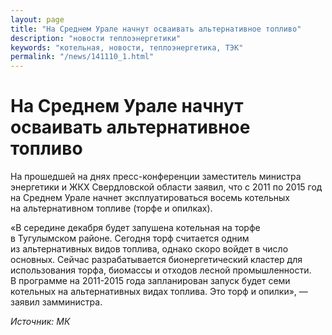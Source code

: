 ```yaml
---
layout: page
title: "На Среднем Урале начнут осваивать альтернативное топливо"
description: "новости теплоэнергетики"
keywords: "котельная, новости, теплоэнергетика, ТЭК"
permalink: "/news/141110_1.html"
---
```




  
  
# На Среднем Урале начнут осваивать альтернативное топливо

На прошедшей на днях пресс-конференции заместитель министра энергетики и ЖКХ Свердловской области заявил, что с 2011 по 2015 год на Среднем Урале начнет эксплуатироваться восемь котельных на альтернативном топливе (торфе и опилках).

«В середине декабря будет запушена котельная на торфе в Тугулымском районе. Сегодня торф считается одним из альтернативных видов топлива, однако скоро войдет в число основных. Сейчас разрабатывается бионергетический кластер для использования торфа, биомассы и отходов лесной промышленности. В программе на 2011-2015 года запланирован запуск будет семи котельных на альтернативных видах топлива. Это торф и опилки», — заявил замминистра.

_Источник: МК_


